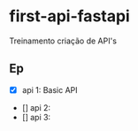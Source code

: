 # first-api-fastapi

Treinamento criação de API's

## Ep

- [x] api 1: Basic API
- [] api 2: 
- [] api 3: 
